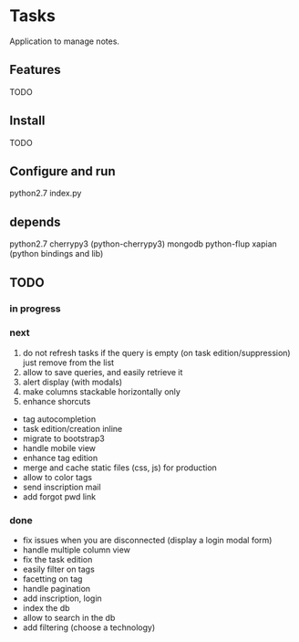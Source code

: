 # Tasks

Application to manage notes.

## Features

TODO

## Install

TODO

## Configure and run

python2.7 index.py

## depends

python2.7
cherrypy3 (python-cherrypy3)
mongodb
python-flup
xapian (python bindings and lib)

## TODO

### in progress

### next

 1. do not refresh tasks if the query is empty (on task edition/suppression) just remove from the list
 2. allow to save queries, and easily retrieve it
 3. alert display (with modals)
 4. make columns stackable horizontally only
 5. enhance shorcuts

 * tag autocompletion
 * task edition/creation inline
 * migrate to bootstrap3
 * handle mobile view
 * enhance tag edition
 * merge and cache static files (css, js) for production
 * allow to color tags
 * send inscription mail
 * add forgot pwd link

### done

 * fix issues when you are disconnected (display a login modal form)
 * handle multiple column view
 * fix the task edition
 * easily filter on tags
 * facetting on tag
 * handle pagination
 * add inscription, login
 * index the db
 * allow to search in the db
 * add filtering (choose a technology)

